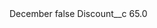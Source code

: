 <?xml version="1.0" encoding="UTF-8"?>
<CustomMetadata xmlns="http://soap.sforce.com/2006/04/metadata" xmlns:xsi="http://www.w3.org/2001/XMLSchema-instance" xmlns:xsd="http://www.w3.org/2001/XMLSchema">
    <label>December</label>
    <protected>false</protected>
    <values>
        <field>Discount__c</field>
        <value xsi:type="xsd:double">65.0</value>
    </values>
</CustomMetadata>
